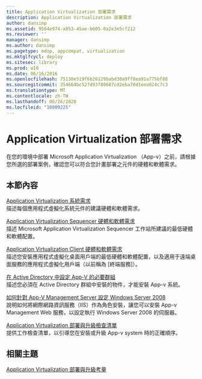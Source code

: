 ```yaml
---
title: Application Virtualization 部署需求
description: Application Virtualization 部署需求
author: dansimp
ms.assetid: 9564e974-a853-45ae-b605-0a2e3e5cf212
ms.reviewer: ''
manager: dansimp
ms.author: dansimp
ms.pagetype: mdop, appcompat, virtualization
ms.mktglfcycl: deploy
ms.sitesec: library
ms.prod: w10
ms.date: 06/16/2016
ms.openlocfilehash: 75130e519f6b26129babd30a9ff8ea91a775bf88
ms.sourcegitcommit: 354664bc527d93f80687cd2eba70d1eea024c7c3
ms.translationtype: MT
ms.contentlocale: zh-TW
ms.lasthandoff: 06/26/2020
ms.locfileid: "10809225"
---
```

# Application Virtualization 部署需求


在您的環境中部署 Microsoft Application Virtualization （App-v）之前，請根據您所選的部署案例，確認您可以符合您計畫部署之元件的硬體和軟體需求。

## 本節內容


<a href="" id="application-virtualization-system-requirements"></a>[Application Virtualization 系統需求](application-virtualization-system-requirements.md)  
描述每個應用程式虛擬化系統元件的建議硬體和軟體需求。

<a href="" id="application-virtualization-sequencer-hardware-and-software-requirements"></a>[Application Virtualization Sequencer 硬體和軟體需求](application-virtualization-sequencer-hardware-and-software-requirements.md)  
描述 Microsoft Application Virtualization Sequencer 工作站所建議的最低硬體和軟體配置。

<a href="" id="application-virtualization-client-hardware-and-software-requirements"></a>[Application Virtualization Client 硬體和軟體需求](application-virtualization-client-hardware-and-software-requirements.md)  
描述您安裝應用程式虛擬化桌面用戶端的最低硬體和軟體配置，以及適用于遠端桌面服務的應用程式虛擬化用戶端（以前稱為 [終端服務]）。

<a href="" id="configuring-prerequisite-groups-in-active-directory-for-app-v"></a>[在 Active Directory 中設定 App-V 的必要群組](configuring-prerequisite-groups-in-active-directory-for-app-v.md)  
描述您必須在 Active Directory 群組中安裝的物件，才能安裝 App-v 系統。

<a href="" id="how-to-configure-windows-server-2008-for-app-v-management-servers"></a>[如何針對 App-V Management Server 設定 Windows Server 2008](how-to-configure-windows-server-2008-for-app-v-management-servers.md)  
說明如何將網際網路資訊服務（IIS）作為角色安裝，讓您可以安裝 App-v Management Web 服務，以設定執行 Windows Server 2008 的伺服器。

<a href="" id="application-virtualization-deployment-and-upgrade-checklists"></a>[Application Virtualization 部署與升級檢查清單](application-virtualization-deployment-and-upgrade-checklists.md)  
提供工作檢查清單，以引導您在安裝或升級 App-v system 時的正確順序。

## 相關主題


[Application Virtualization 部署與升級考量](application-virtualization-deployment-and-upgrade-considerations.md)

 

 






